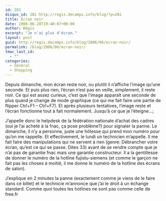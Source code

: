 ```yaml
---
id: 281
disqus_id: 281 http://regis.decamps.info/blog/?p=281
title: Écran noir
date: 2006-06-28T19:48:07+00:00
author: Régis
excerpt: "Je n'ai plus d'écran."
layout: post
guid: http://regis.decamps.info/blog/2006/06/ecran-noir/
permalink: /blog/2006/06/ecran-noir/
tmac_last_id:
  - ""
categories:
  - Général
  - Shopping
---
```

Depuis dimanche, mon écran reste noir, ou plutôt il n’affiche l’image qu’une seconde. Et puis plus rien, l’écran n’est pas en veille, simplement, il reste noir. Ce qui est assez curieux, c’est que l’image apparaît une seconde de plus quand je change de mode graphique (ce qui me fait faire une partie de flipper Ctrl+F1 – Ctrl+F7). Et après plusieurs tentatives, l’image reste et l’écran fonctionne tout à fait normalement. Jusqu’à ce que je l’éteigne…;

J’appelle donc le helpdesk de la fédération nationale d’achat des cadres (oui je l’ai acheté à la fnac, ça pose problème?) pour signaler la panne. Le dimanche, il n’y a personne, juste une hôtesse qui prend mon numéro pour qu’on me rappelle. Et effectivement, le lundi un technicien m’appelle. Il me fait faire des manipulations qui ne servent à rien (genre: Débrancher votre écran, qu’est ce qui se passe. Dites 33) avant de se rendre compte que je n’ai pas de garantie fnac mais une garantie constructeur. Il a la gentillesse de donner le numéro de la hotline fujistu-siemens (et comme le garçon ne fait pas les choses à moitié, il me donne le numéro de la hotline des écrans de salon).

J’explique en 2 minutes la panne (exactement comme je viens de le faire dans ce billet) et le technicie m’annonce que j’ai le droit à un échange standard. Comme quoi toutes les hotlines ne sont pas comme celle de free.fr
